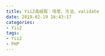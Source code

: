 ```yaml
---
title: Yii2高级版：场景、方法、validate
date: 2019-02-19 16:43:17
categories:
- Yii2
tags:
- Yii2
- PHP
---
```



